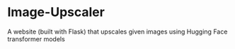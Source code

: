 # Image-Upscaler
A website (built with Flask) that upscales given images using Hugging Face transformer models

